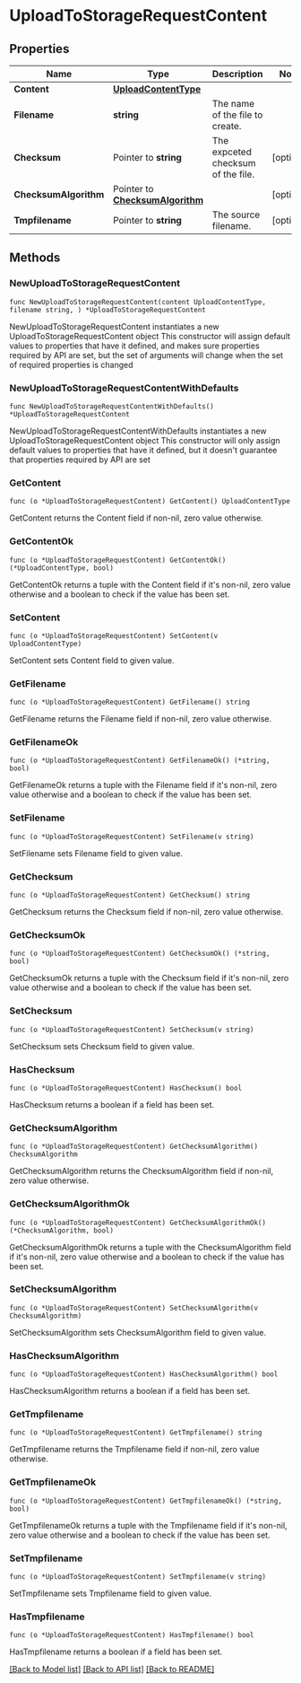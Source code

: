 # UploadToStorageRequestContent

## Properties

Name | Type | Description | Notes
------------ | ------------- | ------------- | -------------
**Content** | [**UploadContentType**](UploadContentType.md) |  | 
**Filename** | **string** | The name of the file to create. | 
**Checksum** | Pointer to **string** | The expceted checksum of the file. | [optional] 
**ChecksumAlgorithm** | Pointer to [**ChecksumAlgorithm**](ChecksumAlgorithm.md) |  | [optional] 
**Tmpfilename** | Pointer to **string** | The source filename. | [optional] 

## Methods

### NewUploadToStorageRequestContent

`func NewUploadToStorageRequestContent(content UploadContentType, filename string, ) *UploadToStorageRequestContent`

NewUploadToStorageRequestContent instantiates a new UploadToStorageRequestContent object
This constructor will assign default values to properties that have it defined,
and makes sure properties required by API are set, but the set of arguments
will change when the set of required properties is changed

### NewUploadToStorageRequestContentWithDefaults

`func NewUploadToStorageRequestContentWithDefaults() *UploadToStorageRequestContent`

NewUploadToStorageRequestContentWithDefaults instantiates a new UploadToStorageRequestContent object
This constructor will only assign default values to properties that have it defined,
but it doesn't guarantee that properties required by API are set

### GetContent

`func (o *UploadToStorageRequestContent) GetContent() UploadContentType`

GetContent returns the Content field if non-nil, zero value otherwise.

### GetContentOk

`func (o *UploadToStorageRequestContent) GetContentOk() (*UploadContentType, bool)`

GetContentOk returns a tuple with the Content field if it's non-nil, zero value otherwise
and a boolean to check if the value has been set.

### SetContent

`func (o *UploadToStorageRequestContent) SetContent(v UploadContentType)`

SetContent sets Content field to given value.


### GetFilename

`func (o *UploadToStorageRequestContent) GetFilename() string`

GetFilename returns the Filename field if non-nil, zero value otherwise.

### GetFilenameOk

`func (o *UploadToStorageRequestContent) GetFilenameOk() (*string, bool)`

GetFilenameOk returns a tuple with the Filename field if it's non-nil, zero value otherwise
and a boolean to check if the value has been set.

### SetFilename

`func (o *UploadToStorageRequestContent) SetFilename(v string)`

SetFilename sets Filename field to given value.


### GetChecksum

`func (o *UploadToStorageRequestContent) GetChecksum() string`

GetChecksum returns the Checksum field if non-nil, zero value otherwise.

### GetChecksumOk

`func (o *UploadToStorageRequestContent) GetChecksumOk() (*string, bool)`

GetChecksumOk returns a tuple with the Checksum field if it's non-nil, zero value otherwise
and a boolean to check if the value has been set.

### SetChecksum

`func (o *UploadToStorageRequestContent) SetChecksum(v string)`

SetChecksum sets Checksum field to given value.

### HasChecksum

`func (o *UploadToStorageRequestContent) HasChecksum() bool`

HasChecksum returns a boolean if a field has been set.

### GetChecksumAlgorithm

`func (o *UploadToStorageRequestContent) GetChecksumAlgorithm() ChecksumAlgorithm`

GetChecksumAlgorithm returns the ChecksumAlgorithm field if non-nil, zero value otherwise.

### GetChecksumAlgorithmOk

`func (o *UploadToStorageRequestContent) GetChecksumAlgorithmOk() (*ChecksumAlgorithm, bool)`

GetChecksumAlgorithmOk returns a tuple with the ChecksumAlgorithm field if it's non-nil, zero value otherwise
and a boolean to check if the value has been set.

### SetChecksumAlgorithm

`func (o *UploadToStorageRequestContent) SetChecksumAlgorithm(v ChecksumAlgorithm)`

SetChecksumAlgorithm sets ChecksumAlgorithm field to given value.

### HasChecksumAlgorithm

`func (o *UploadToStorageRequestContent) HasChecksumAlgorithm() bool`

HasChecksumAlgorithm returns a boolean if a field has been set.

### GetTmpfilename

`func (o *UploadToStorageRequestContent) GetTmpfilename() string`

GetTmpfilename returns the Tmpfilename field if non-nil, zero value otherwise.

### GetTmpfilenameOk

`func (o *UploadToStorageRequestContent) GetTmpfilenameOk() (*string, bool)`

GetTmpfilenameOk returns a tuple with the Tmpfilename field if it's non-nil, zero value otherwise
and a boolean to check if the value has been set.

### SetTmpfilename

`func (o *UploadToStorageRequestContent) SetTmpfilename(v string)`

SetTmpfilename sets Tmpfilename field to given value.

### HasTmpfilename

`func (o *UploadToStorageRequestContent) HasTmpfilename() bool`

HasTmpfilename returns a boolean if a field has been set.


[[Back to Model list]](../README.md#documentation-for-models) [[Back to API list]](../README.md#documentation-for-api-endpoints) [[Back to README]](../README.md)


